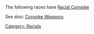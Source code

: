 The following races have [Racial Convoke](Racial_Convoke "wikilink")

See also: [Convoke Weapons](:Category:_Convoke_Weapons "wikilink")

[Category: Racials](Category:_Racials "wikilink")
